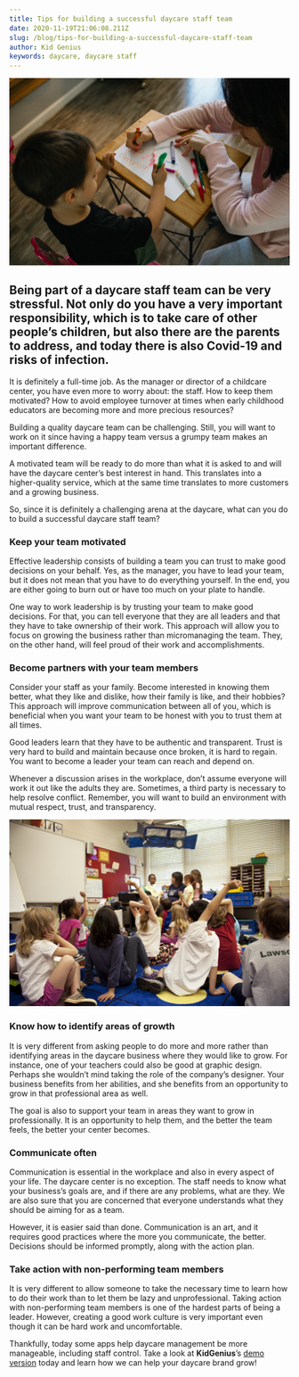 ```yaml
---
title: Tips for building a successful daycare staff team
date: 2020-11-19T21:06:08.211Z
slug: /blog/tips-for-building-a-successful-daycare-staff-team
author: Kid Genius
keywords: daycare, daycare staff
---
```

![daycare](daycare.jpg "daycare staff")

## Being part of a daycare staff team can be very stressful. Not only do you have a very important responsibility, which is to take care of other people’s children, but also there are the parents to address, and today there is also Covid-19 and risks of infection.

It is definitely a full-time job. As the manager or director of a childcare center, you have even more to worry about: the staff. How to keep them motivated? How to avoid employee turnover at times when early childhood educators are becoming more and more precious resources?

Building a quality daycare team can be challenging. Still, you will want to work on it since having a happy team versus a grumpy team makes an important difference.

A motivated team will be ready to do more than what it is asked to and will have the daycare center’s best interest in hand. This translates into a higher-quality service, which at the same time translates to more customers and a growing business.

So, since it is definitely a challenging arena at the daycare, what can you do to build a successful daycare staff team?

### Keep your team motivated

Effective leadership consists of building a team you can trust to make good decisions on your behalf. Yes, as the manager, you have to lead your team, but it does not mean that you have to do everything yourself. In the end, you are either going to burn out or have too much on your plate to handle.

One way to work leadership is by trusting your team to make good decisions. For that, you can tell everyone that they are all leaders and that they have to take ownership of their work. This approach will allow you to focus on growing the business rather than micromanaging the team. They, on the other hand, will feel proud of their work and accomplishments.

### Become partners with your team members

Consider your staff as your family. Become interested in knowing them better, what they like and dislike, how their family is like, and their hobbies? This approach will improve communication between all of you, which is beneficial when you want your team to be honest with you to trust them at all times.

Good leaders learn that they have to be authentic and transparent. Trust is very hard to build and maintain because once broken, it is hard to regain. You want to become a leader your team can reach and depend on.

Whenever a discussion arises in the workplace, don’t assume everyone will work it out like the adults they are. Sometimes, a third party is necessary to help resolve conflict. Remember, you will want to build an environment with mutual respect, trust, and transparency.

![daycare staff](daycare-staff.jpg "daycare staff")

### Know how to identify areas of growth

It is very different from asking people to do more and more rather than identifying areas in the daycare business where they would like to grow. For instance, one of your teachers could also be good at graphic design. Perhaps she wouldn’t mind taking the role of the company’s designer. Your business benefits from her abilities, and she benefits from an opportunity to grow in that professional area as well.

The goal is also to support your team in areas they want to grow in professionally. It is an opportunity to help them, and the better the team feels, the better your center becomes.

### Communicate often

Communication is essential in the workplace and also in every aspect of your life. The daycare center is no exception. The staff needs to know what your business’s goals are, and if there are any problems, what are they. We are also sure that you are concerned that everyone understands what they should be aiming for as a team.

However, it is easier said than done. Communication is an art, and it requires good practices where the more you communicate, the better. Decisions should be informed promptly, along with the action plan.

### Take action with non-performing team members

It is very different to allow someone to take the necessary time to learn how to do their work than to let them be lazy and unprofessional. Taking action with non-performing team members is one of the hardest parts of being a leader. However, creating a good work culture is very important even though it can be hard work and uncomfortable.

Thankfully, today some apps help daycare management be more manageable, including staff control. Take a look at **KidGenius**’s [demo version](https://trykidgenius.com/) today and learn how we can help your daycare brand grow!